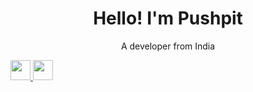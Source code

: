 <h1 align="center">Hello! I'm Pushpit</h1>

<p align="center">A developer from India</p>

<a href="https://www.linkedin.com/in/pushpit-bhardwaj/">
  <img height="32" width="32" src="https://cdn.jsdelivr.net/npm/simple-icons@v3/icons/linkedin.svg" />
</a>
<a href="mailto: pushpit07@gmail.com">
  <img height="32" width="32" src="https://cdn.jsdelivr.net/npm/simple-icons@v3/icons/gmail.svg" />
</a>
<!--
**Pushpit07/Pushpit07** is a ✨ _special_ ✨ repository because its `README.md` (this file) appears on your GitHub profile.

Here are some ideas to get you started:

- 🔭 I’m currently working on ...
- 🌱 I’m currently learning ...
- 👯 I’m looking to collaborate on ...
- 🤔 I’m looking for help with ...
- 💬 Ask me about ...
- 📫 How to reach me: ...
- 😄 Pronouns: ...
- ⚡ Fun fact: ...
-->
